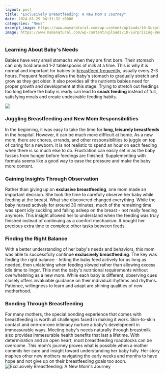 ```yaml
---
layout: post
title: "Exclusively Breastfeeding: A New Mom's Journey"
date: 2024-01-29 04:31:32 +0000
categories: "News"
excerpt_image: https://www.mamanatural.com/wp-content/uploads/10-Surprising-Benefits-of-Breastfeeding-by-Mama-Natural.jpg
image: https://www.mamanatural.com/wp-content/uploads/10-Surprising-Benefits-of-Breastfeeding-by-Mama-Natural.jpg
---
```


### Learning About Baby's Needs 
Babies have very small stomachs when they are first born. Their stomach can only hold around 1-2 tablespoons of milk at a time. This is why it is normal and important for babies to [breastfeed frequently](https://store.fi.io.vn/womens-cow-farmer-i-love-farm-things-i-do-in-my-spare-time-funny-v-neck-t-shirt/men&), usually every 2-3 hours. Frequent feeding allows the baby's stomach to gradually stretch and grow as they get older. It also provides all the nutrients babies need for proper growth and development at this stage. Trying to stretch out feedings too long before the baby is ready can lead to **snack feeding** instead of full, satisfying meals and create undesirable feeding habits. 

![](https://madisonwomenshealth.com/wp-content/uploads/2020/06/breastfeeding-tips-for-new-moms-madison-womens-health.jpg)
### Juggling Breastfeeding and New Mom Responsibilities 
In the beginning, it was easy to take the time for **long, leisurely breastfeeds** in the hospital. However, it can be much more difficult at home. As a new mom, there are chores, errands, and other responsibilities to juggle on top of caring for a newborn. It is not realistic to spend an hour on each feeding when there is so much else to do. Frustration can easily set in as the baby fusses from hunger before feedings are finished. Supplementing with formula seems like a good way to ease the pressure and make the baby more content. 
### Gaining Insights Through Observation  
Rather than giving up on **exclusive breastfeeding**, one mom made an important decision. She took the time to carefully observe her baby while feeding at the breast. What she discovered changed everything. While the baby nursed actively for around 30 minutes, much of the remaining time was spent idly suckling and falling asleep on the breast - not really feeding anymore. This insight allowed her to understand when the feeding was truly finished instead of continuing as a comfort mechanism. It bought her precious extra time to complete other tasks between feeds.
### Finding the Right Balance  
With a better understanding of her baby's needs and behaviors, this mom was able to successfully continue **exclusively breastfeeding**. The key was finding the right balance - letting the baby feed actively for as long as needed, then unlatching when feeding slowed rather than allowing excess idle time to linger. This met the baby's nutritional requirements without overwhelming as a new mom. While each baby is different, observing cues closely offers invaluable guidance on their individual rhythms and rhythms. Patience, willingness to learn and adapt are shining qualities of new motherhood. 
### Bonding Through Breastfeeding 
For many mothers, the special bonding experience that comes with breastfeeding is worth all challenges faced in making it work. Skin-to-skin contact and one-on-one intimacy nurture a baby's development in immeasurable ways. Meeting baby's needs naturally through breastmilk also provides immesurable health benefits that last a lifetime. With determination and an open heart, most breastfeeding roadblocks can be overcome. This mom's journey proves what is possible when a mother commits her care and insight toward understanding her baby fully. Her story inspires other new mothers navigating the early weeks and months to have hope and not give up on their breastfeeding goals too soon.
![Exclusively Breastfeeding: A New Mom's Journey](https://www.mamanatural.com/wp-content/uploads/10-Surprising-Benefits-of-Breastfeeding-by-Mama-Natural.jpg)